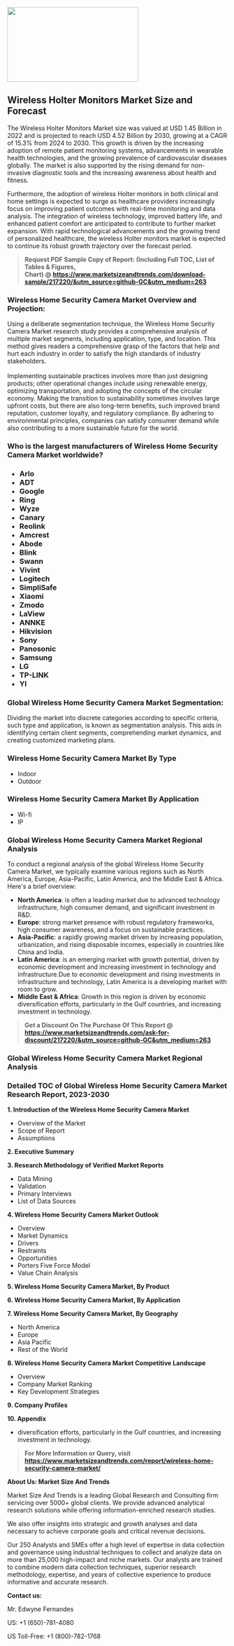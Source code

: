 <p><img class="alignnone size-medium wp-image-20088" src="https://ffe5etoiles.com/wp-content/uploads/2024/12/MST1-300x171.png" alt="" width="300" height="171" /></p><h2>Wireless Holter Monitors Market Size and Forecast</h2><p>The Wireless Holter Monitors Market size was valued at USD 1.45 Billion in 2022 and is projected to reach USD 4.52 Billion by 2030, growing at a CAGR of 15.3% from 2024 to 2030. This growth is driven by the increasing adoption of remote patient monitoring systems, advancements in wearable health technologies, and the growing prevalence of cardiovascular diseases globally. The market is also supported by the rising demand for non-invasive diagnostic tools and the increasing awareness about health and fitness.</p><p>Furthermore, the adoption of wireless Holter monitors in both clinical and home settings is expected to surge as healthcare providers increasingly focus on improving patient outcomes with real-time monitoring and data analysis. The integration of wireless technology, improved battery life, and enhanced patient comfort are anticipated to contribute to further market expansion. With rapid technological advancements and the growing trend of personalized healthcare, the wireless Holter monitors market is expected to continue its robust growth trajectory over the forecast period.</p></p><blockquote id="" class=""><strong>Request PDF Sample Copy of Report: (Including Full TOC, List of Tables &amp; Figures, Chart)&nbsp;@&nbsp;<strong><a href="https://www.marketsizeandtrends.com/download-sample/217220/&utm_source=github-GC&utm_medium=263" target="_blank">https://www.marketsizeandtrends.com/download-sample/217220/&utm_source=github-GC&utm_medium=263</a></strong></strong></blockquote><h3 id="" class="">Wireless Home Security Camera Market&nbsp;Overview and Projection:</h3><p id="" class="">Using a deliberate segmentation technique, the Wireless Home Security Camera Market research study provides a comprehensive analysis of multiple market segments, including application, type, and location. This method gives readers a comprehensive grasp of the factors that help and hurt each industry in order to satisfy the high standards of industry stakeholders. <br /> <br />Implementing sustainable practices involves more than just designing products; other operational changes include using renewable energy, optimizing transportation, and adopting the concepts of the circular economy. Making the transition to sustainability sometimes involves large upfront costs, but there are also long-term benefits, such improved brand reputation, customer loyalty, and regulatory compliance. By adhering to environmental principles, companies can satisfy consumer demand while also contributing to a more sustainable future for the world.</p><h3 id="" class="">Who is the largest manufacturers of&nbsp;Wireless Home Security Camera Market worldwide?</h3><h3 class=""><p><ul><li>Arlo </li><li> ADT </li><li> Google </li><li> Ring </li><li> Wyze </li><li> Canary </li><li> Reolink </li><li> Amcrest </li><li> Abode </li><li> Blink </li><li> Swann </li><li> Vivint </li><li> Logitech </li><li> SimpliSafe </li><li> Xiaomi </li><li> Zmodo </li><li> LaView </li><li> ANNKE </li><li> Hikvision </li><li> Sony </li><li> Panosonic </li><li> Samsung </li><li> LG </li><li> TP-LINK </li><li> YI</li></ul></p></h3><h3 id="" class="">Global&nbsp;Wireless Home Security Camera Market Segmentation:</h3><p id="" class="">Dividing the market into discrete categories according to specific criteria, such type and application, is known as segmentation analysis. This aids in identifying certain client segments, comprehending market dynamics, and creating customized marketing plans.</p><h3 id="" class="">Wireless Home Security Camera Market&nbsp;By Type</h3><p><p><ul><li>Indoor</li><li> Outdoor</p></li></ul></p></p><h3 id="" class="">Wireless Home Security Camera Market&nbsp;By Application</h3><p class=""><p><ul><li>Wi-fi</li><li> IP</li></ul></p></p><h3 id="" class="">Global Wireless Home Security Camera Market Regional Analysis</h3><p id="" class="">To conduct a regional analysis of the global Wireless Home Security Camera Market, we typically examine various regions such as North America, Europe, Asia-Pacific, Latin America, and the Middle East &amp; Africa. Here's a brief overview:</p><ul><li><strong>North America</strong>: is often a leading market due to advanced technology infrastructure, high consumer demand, and significant investment in R&amp;D.</li><li><strong>Europe</strong>: strong market presence with robust regulatory frameworks, high consumer awareness, and a focus on sustainable practices.</li><li><strong>Asia-Pacific</strong>: a rapidly growing market driven by increasing population, urbanization, and rising disposable incomes, especially in countries like China and India.</li><li><strong>Latin America</strong>: is an emerging market with growth potential, driven by economic development and increasing investment in technology and infrastructure.Due to economic development and rising investments in infrastructure and technology, Latin America is a developing market with room to grow.</li><li><strong>Middle East &amp; Africa</strong>: Growth in this region is driven by economic diversification efforts, particularly in the Gulf countries, and increasing investment in technology.</li></ul><blockquote id="" class=""><strong>Get a Discount On The Purchase Of This Report @ <strong><a href="https://www.marketsizeandtrends.com/ask-for-discount/217220/&utm_source=github-GC&utm_medium=263" target="_blank">https://www.marketsizeandtrends.com/ask-for-discount/217220/&utm_source=github-GC&utm_medium=263</a></strong></strong></blockquote><h3 id="" class="">Global Wireless Home Security Camera Market Regional Analysis</h3><h3 id="" class="">Detailed TOC of Global Wireless Home Security Camera Market Research Report, 2023-2030</h3><p id="" class=""><strong>1. Introduction of the Wireless Home Security Camera Market</strong></p><ul><li>Overview of the Market</li><li>Scope of Report</li><li>Assumptions</li></ul><p id="" class=""><strong>2. Executive Summary</strong></p><p id="" class=""><strong>3. Research Methodology of Verified Market Reports</strong></p><ul><li>Data Mining</li><li>Validation</li><li>Primary Interviews</li><li>List of Data Sources</li></ul><p id="" class=""><strong>4. Wireless Home Security Camera Market Outlook</strong></p><ul><li>Overview</li><li>Market Dynamics</li><li>Drivers</li><li>Restraints</li><li>Opportunities</li><li>Porters Five Force Model</li><li>Value Chain Analysis</li></ul><p id="" class=""><strong>5. Wireless Home Security Camera Market, By Product</strong></p><p id="" class=""><strong>6. Wireless Home Security Camera Market, By Application</strong></p><p id="" class=""><strong>7. Wireless Home Security Camera Market, By Geography</strong></p><ul><li>North America</li><li>Europe</li><li>Asia Pacific</li><li>Rest of the World</li></ul><p id="" class=""><strong>8. Wireless Home Security Camera Market Competitive Landscape</strong></p><ul><li>Overview</li><li>Company Market Ranking</li><li>Key Development Strategies</li></ul><p id="" class=""><strong>9. Company Profiles</strong></p><p id="" class=""><strong>10. Appendix</strong></p><ul><li>diversification efforts, particularly in the Gulf countries, and increasing investment in technology.</li></ul><blockquote id="" class=""><strong>For More Information or Query, visit <strong><strong><a href="https://www.marketsizeandtrends.com/report/wireless-home-security-camera-market/" target="_blank">https://www.marketsizeandtrends.com/report/wireless-home-security-camera-market/</a></strong></strong></strong></blockquote><p id="" class=""><strong>About Us: Market Size And Trends</strong></p><p id="" class="">Market Size And Trends is a leading Global Research and Consulting firm servicing over 5000+ global clients. We provide advanced analytical research solutions while offering information-enriched research studies.</p><p id="" class="">We also offer insights into strategic and growth analyses and data necessary to achieve corporate goals and critical revenue decisions.</p><p id="" class="">Our 250 Analysts and SMEs offer a high level of expertise in data collection and governance using industrial techniques to collect and analyze data on more than 25,000 high-impact and niche markets. Our analysts are trained to combine modern data collection techniques, superior research methodology, expertise, and years of collective experience to produce informative and accurate research.</p><p id="" class=""><strong>Contact us:</strong></p><p id="" class="">Mr. Edwyne Fernandes</p><p id="" class="">US: +1 (650)-781-4080</p><p id="" class="">US Toll-Free: +1 (800)-782-1768</p>
